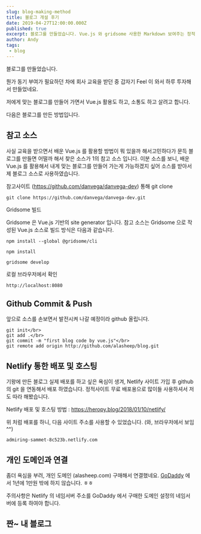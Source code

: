 ```yaml
---
slug: blog-making-method
title: 블로그 개설 후기
date: 2019-04-27T12:00:00.000Z
published: true
excerpt: 블로그를 만들었습니다. Vue.js 와 gridsome 사용한 Markdown 보여주는 정적 블로그 입니다.
author: Andy
tags: 
 - blog
---
```


블로그를 만들었습니다.

뭔가 동기 부여가 필요하던 차에 회사 교육을 받던 중 갑자기 Feel 이 와서 하루 투자해서 만들었네요.

저에게 맞는 블로그를 만들어 가면서 Vue.js 활용도 하고, 소통도 하고 살려고 합니다.

다음은 블로그를 만든 방법입니다.



## 참고 소스

사실 교육을 받으면서 배운 Vue.js 를 활용할 방법이 
뭐 있을까 해서고민하다가 문득 블로그를 만들면 어떨까 해서 
찾은 소스가 1의 참고 소스 입니다. 이분 소스를 보니, 
배운 Vue.js 를 활용해서 내게 맞는 블로그를 만들어 가는게 가능하겠지 싶어
소스를 받아서 제 블로그 소스로 사용하였습니다.

참고사이트 (https://github.com/danvega/danvega-dev) 통해 git clone

```
git clone https://github.com/danvega/danvega-dev.git
```

Gridsome 빌드

Gridsome 은 Vue.js 기반의 site generator 입니다.
참고 소스는 Gridsome 으로 작성된 Vue.js 소스로 빌드 방식은 다음과 같습니다.

```
npm install --global @gridsome/cli
```

```
npm install
```

```
gridsome develop
```

로컬 브라우저에서 확인

```
http://localhost:8080
```



## Github Commit & Push

앞으로 소스를 손보면서 발전시켜 나갈 예정이라 github 올립니다.

```
git init</br>
git add .</br>
git commit -m "first blog code by vue.js"</br>
git remote add origin http://github.com/alasheep/blog.git
```



## Netlify 통한 배포 및 호스팅

기왕에 만든 블로그 실제 배포를 하고 싶은 욕심이 생겨,
Netlify 사이트 가입 후 github 의 git 을 연동해서 배포 하였습니다.
정적사이트 무료 배포용으로 많이들 사용하셔서 저도 따라 해봤습니다.

Netlify 배포 및 호스팅 방법 : https://heropy.blog/2018/01/10/netlify/

위 처럼 배포를 하니, 다음 사이트 주소를 사용할 수 있었습니다. (와, 브라우저에서 보임 ^^)

```
admiring-sammet-8c523b.netlify.com
```



## 개인 도메인과 연결

좀더 욕심을 부려, 개인 도메인 (alasheep.com) 구매해서 연결했네요.
[GoDaddy](https://kr.godaddy.com) 에서 1년에 1만원 밖에 하지 않습니다. ㅎㅎ

주의사항은 Netlify 의 네임서버 주소를 GoDaddy 에서 구매한 도메인 설정의 네임서버에 등록 하여야 합니다.



## 짠~ 내 블로그

